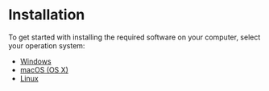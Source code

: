 # Installation

To get started with installing the required software on your computer, select your operation system:

- [Windows](/instalation/windows)
- [macOS (OS X)](/instalation/macos)
- [Linux](/instalation/linux)
